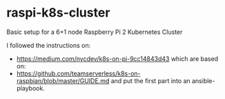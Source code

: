 # raspi-k8s-cluster
Basic setup for a 6+1 node Raspberry Pi 2 Kubernetes Cluster

I followed the instructions on:
- https://medium.com/nycdev/k8s-on-pi-9cc14843d43
which are based on:
- https://github.com/teamserverless/k8s-on-raspbian/blob/master/GUIDE.md
and put the first part into an ansible-playbook.
